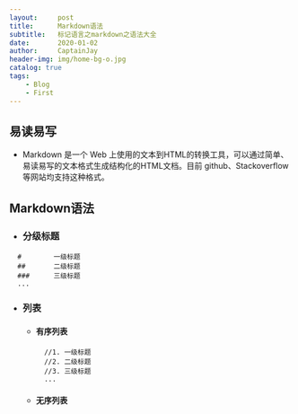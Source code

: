 ```yaml
---
layout:     post
title:      Markdown语法
subtitle:   标记语言之markdown之语法大全
date:       2020-01-02
author:     CaptainJay
header-img: img/home-bg-o.jpg
catalog: true
tags:
    - Blog
    - First
---
```


## 易读易写
  * Markdown 是一个 Web 上使用的文本到HTML的转换工具，可以通过简单、易读易写的文本格式生成结构化的HTML文档。目前 github、Stackoverflow 等网站均支持这种格式。

## Markdown语法
 * ### 分级标题
  ```
    #        一级标题
    ##       二级标题
    ###      三级标题
    ...
  ```
  * ### 列表
    * #### 有序列表
      ```
        //1. 一级标题
        //2. 二级标题
        //3. 三级标题
        ...
      ```

        
    * #### 无序列表
    
